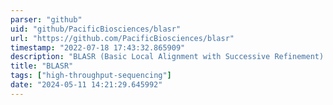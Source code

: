 ```yaml
---
parser: "github"
uid: "github/PacificBiosciences/blasr"
url: "https://github.com/PacificBiosciences/blasr"
timestamp: "2022-07-18 17:43:32.865909"
description: "BLASR (Basic Local Alignment with Successive Refinement) maps Single Molecule Sequencing (SMS) reads that are thousands of bases long, with divergence between the read and genome dominated by insertion and deletion error."
title: "BLASR"
tags: ["high-throughput-sequencing"]
date: "2024-05-11 14:21:29.645992"
---
```

